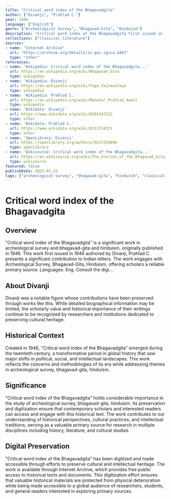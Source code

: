 ```yaml
---
title: "Critical word index of the Bhagavadgita"
author: ["Divanji", "Prahlad C."]
year: 1946
language: ["English"]
genre: ["Archeological Survey", "Bhagavad-Gita", "Hinduism"]
description: "Critical word index of the Bhagavadgita first issued in 1946 authored by Divanji, Prahlad C. presents a significant contribution to Indian letters. The work engages with Archeological Survey, Bhagavad-Gita, Hinduism, offering scholars a reliable primary source. Languages: Eng. Consult the digi..."
collections: ["classical-literature"]
sources:
- name: "Internet Archive"
  url: "https://archive.org/details/in.gov.ignca.4463"
  type: "other"
references:
- name: 'Wikipedia: Critical word index of the Bhagavadgita...'
  url: https://en.wikipedia.org/wiki/Bhagavad_Gita
  type: wikipedia
- name: 'Wikipedia: Divanji'
  url: https://en.wikipedia.org/wiki/Yoga_Yajnavalkya
  type: wikipedia
- name: 'Wikipedia: Prahlad C.'
  url: https://en.wikipedia.org/wiki/Manohar_Prahlad_Awati
  type: wikipedia
- name: 'Wikidata: Divanji'
  url: https://www.wikidata.org/wiki/Q102347222
  type: other
- name: 'Wikidata: Prahlad C.'
  url: https://www.wikidata.org/wiki/Q113724311
  type: other
- name: 'OpenLibrary: Divanji'
  url: https://openlibrary.org/authors/OL5731609A
  type: openlibrary
- name: 'Wikisource: Critical word index of the Bhagavadgita...'
  url: https://en.wikisource.org/wiki/The_Glories_of_the_Bhagavad_Gita_(Telang_translation)/Introduction
  type: wikisource
featured: false
publishDate: 2025-01-22
tags: ["archeological-survey", "bhagavad-gita", "hinduism", "classical-literature", "20th-century"]
---
```


# Critical word index of the Bhagavadgita

## Overview

"Critical word index of the Bhagavadgita" is a significant work in archeological survey and bhagavad-gita and hinduism, originally published in 1946. This work first issued in 1946 authored by Divanji, Prahlad C. presents a significant contribution to Indian letters. The work engages with Archeological Survey, Bhagavad-Gita, Hinduism, offering scholars a reliable primary source. Languages: Eng. Consult the digi...

## About Divanji

Divanji was a notable figure whose contributions have been preserved through works like this. While detailed biographical information may be limited, the scholarly value and historical importance of their writings continue to be recognized by researchers and institutions dedicated to preserving cultural heritage.

## Historical Context

Created in 1946, "Critical word index of the Bhagavadgita" emerged during the twentieth century, a transformative period in global history that saw major shifts in political, social, and intellectual landscapes. This work reflects the concerns and methodologies of its era while addressing themes in archeological survey, bhagavad-gita, hinduism.

## Significance

"Critical word index of the Bhagavadgita" holds considerable importance in the study of archeological survey, bhagavad-gita, hinduism. Its preservation and digitization ensure that contemporary scholars and interested readers can access and engage with this historical text. The work contributes to our understanding of historical perspectives, cultural practices, and intellectual traditions, serving as a valuable primary source for research in multiple disciplines including history, literature, and cultural studies.

## Digital Preservation

"Critical word index of the Bhagavadgita" has been digitized and made accessible through efforts to preserve cultural and intellectual heritage. The work is available through Internet Archive, which provides free public access to historical texts and documents. This digitization effort ensures that valuable historical materials are protected from physical deterioration while being made accessible to a global audience of researchers, students, and general readers interested in exploring primary sources.
